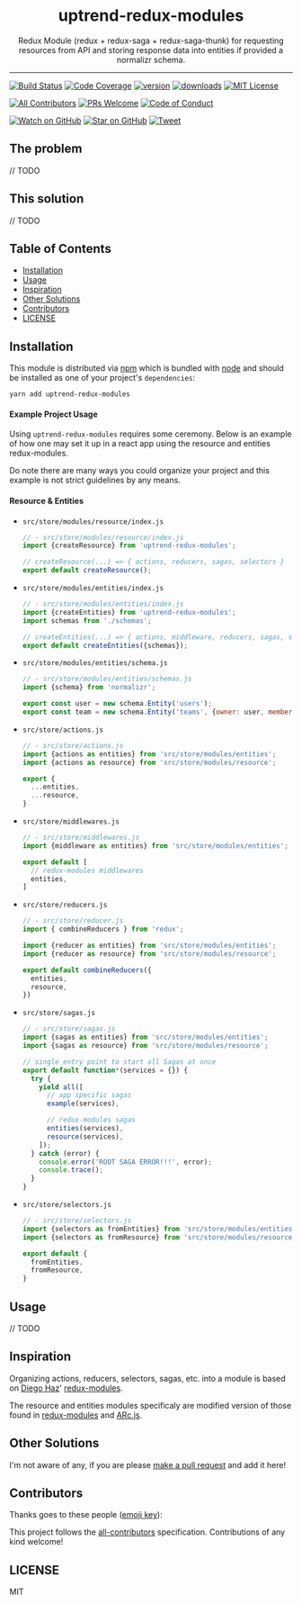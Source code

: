 <div align="center">
<h1>uptrend-redux-modules</h1>

<p>Redux Module (redux + redux-saga + redux-saga-thunk) for requesting resources from API and storing response data into entities if provided a normalizr schema.</p>
</div>

<hr />

[![Build Status][build-badge]][build]
[![Code Coverage][coverage-badge]][coverage]
[![version][version-badge]][package]
[![downloads][downloads-badge]][npmtrends]
[![MIT License][license-badge]][license]

[![All Contributors](https://img.shields.io/badge/all_contributors-0-orange.svg?style=flat-square)](#contributors)
[![PRs Welcome][prs-badge]][prs]
[![Code of Conduct][coc-badge]][coc]

[![Watch on GitHub][github-watch-badge]][github-watch]
[![Star on GitHub][github-star-badge]][github-star]
[![Tweet][twitter-badge]][twitter]

## The problem

// TODO

## This solution

// TODO

## Table of Contents

<!-- START doctoc generated TOC please keep comment here to allow auto update -->

<!-- DON'T EDIT THIS SECTION, INSTEAD RE-RUN doctoc TO UPDATE -->

* [Installation](#installation)
* [Usage](#usage)
* [Inspiration](#inspiration)
* [Other Solutions](#other-solutions)
* [Contributors](#contributors)
* [LICENSE](#license)

<!-- END doctoc generated TOC please keep comment here to allow auto update -->

## Installation

This module is distributed via [npm][npm] which is bundled with [node][node] and
should be installed as one of your project's `dependencies`:

```
yarn add uptrend-redux-modules
```

#### Example Project Usage

Using `uptrend-redux-modules` requires some ceremony. Below is an example of how
one may set it up in a react app using the resource and entities redux-modules.

Do note there are many ways you could organize your project and this example is
not strict guidelines by any means.

#### Resource & Entities

* `src/store/modules/resource/index.js`

   ```js
   // - src/store/modules/resource/index.js
   import {createResource} from 'uptrend-redux-modules';
   
   // createResource(...) => { actions, reducers, sagas, selectors }
   export default createResource();
   ```
   
 * `src/store/modules/entities/index.js`

   ```js
   // - src/store/modules/entities/index.js
   import {createEntities} from 'uptrend-redux-modules';
   import schemas from './schemas';
   
   // createEntities(...) => { actions, middleware, reducers, sagas, selectors }
   export default createEntities({schemas});
   ```
   
 * `src/store/modules/entities/schema.js`

   ```js
   // - src/store/modules/entities/schemas.js
   import {schema} from 'normalizr';
   
   export const user = new schema.Entity('users');
   export const team = new schema.Entity('teams', {owner: user, members: [user]});
   ```
   
 * `src/store/actions.js`

   ```js
   // - src/store/actions.js
   import {actions as entities} from 'src/store/modules/entities';
   import {actions as resource} from 'src/store/modules/resource';
   
   export {
     ...entities,
     ...resource,
   }
   ```
   
 * `src/store/middlewares.js`

   ```js
   // - src/store/middlewares.js
   import {middleware as entities} from 'src/store/modules/entities';
   
   export default [
     // redux-modules middlewares
     entities,
   ]
   ```
   

 * `src/store/reducers.js`

   ```js
   // - src/store/reducer.js
   import { combineReducers } from 'redux';
   
   import {reducer as entities} from 'src/store/modules/entities';
   import {reducer as resource} from 'src/store/modules/resource';
   
   export default combineReducers({
     entities,
     resource,
   })
   ```
   
 * `src/store/sagas.js`

   ```js
   // - src/store/sagas.js
   import {sagas as entities} from 'src/store/modules/entities';
   import {sagas as resource} from 'src/store/modules/resource';
   
   // single entry point to start all Sagas at once
   export default function*(services = {}) {
     try {
       yield all([
         // app specific sagas
         example(services),
   
         // redux-modules sagas
         entities(services),
         resource(services),
       ]);
     } catch (error) {
       console.error('ROOT SAGA ERROR!!!', error);
       console.trace();
     }
   }
   ```
   
 * `src/store/selectors.js`

   ```js
   // - src/store/selectors.js
   import {selectors as fromEntities} from 'src/store/modules/entities';
   import {selectors as fromResource} from 'src/store/modules/resource;
   
   export default {
     fromEntities,
     fromResource,
   }
   ```

## Usage

// TODO

## Inspiration

Organizing actions, reducers, selectors, sagas, etc. into a module is based on
[Diego Haz](https://twitter.com/diegohaz)' [redux-modules][redux-modules].

The resource and entities modules specificaly are modified version of those
found in [redux-modules][redux-modules] and [ARc.js][arc-redux-modules].

## Other Solutions

I'm not aware of any, if you are please [make a pull request][prs] and add it
here!

## Contributors

<!-- ALL-CONTRIBUTORS-LIST:START - Do not remove or modify this section -->

<!-- prettier-ignore -->
<!-- ALL-CONTRIBUTORS-LIST:END -->

Thanks goes to these people ([emoji key][emojis]):

<!-- ALL-CONTRIBUTORS-LIST:START - Do not remove or modify this section -->

<!-- prettier-ignore -->
<!-- ALL-CONTRIBUTORS-LIST:END -->

This project follows the [all-contributors][all-contributors] specification.
Contributions of any kind welcome!

## LICENSE

MIT

[npm]: https://www.npmjs.com/
[node]: https://nodejs.org
[build-badge]: https://img.shields.io/travis/uptrend-tech/uptrend-redux-modules.svg?style=flat-square
[build]: https://travis-ci.org/uptrend-tech/uptrend-redux-modules
[coverage-badge]: https://img.shields.io/codecov/c/github/uptrend-tech/uptrend-redux-modules.svg?style=flat-square
[coverage]: https://codecov.io/github/uptrend-tech/uptrend-redux-modules
[version-badge]: https://img.shields.io/npm/v/uptrend-redux-modules.svg?style=flat-square
[package]: https://www.npmjs.com/package/uptrend-redux-modules
[downloads-badge]: https://img.shields.io/npm/dm/uptrend-redux-modules.svg?style=flat-square
[npmtrends]: http://www.npmtrends.com/uptrend-redux-modules
[license-badge]: https://img.shields.io/npm/l/uptrend-redux-modules.svg?style=flat-square
[license]: https://github.com/uptrend-tech/uptrend-redux-modules/blob/master/LICENSE
[prs-badge]: https://img.shields.io/badge/PRs-welcome-brightgreen.svg?style=flat-square
[prs]: http://makeapullrequest.com
[donate-badge]: https://img.shields.io/badge/$-support-green.svg?style=flat-square
[coc-badge]: https://img.shields.io/badge/code%20of-conduct-ff69b4.svg?style=flat-square
[coc]: https://github.com/uptrend-tech/uptrend-redux-modules/blob/master/other/CODE_OF_CONDUCT.md
[github-watch-badge]: https://img.shields.io/github/watchers/uptrend-tech/uptrend-redux-modules.svg?style=social
[github-watch]: https://github.com/uptrend-tech/uptrend-redux-modules/watchers
[github-star-badge]: https://img.shields.io/github/stars/uptrend-tech/uptrend-redux-modules.svg?style=social
[github-star]: https://github.com/uptrend-tech/uptrend-redux-modules/stargazers
[twitter]: https://twitter.com/intent/tweet?text=Check%20out%20uptrend-redux-modules%20by%20%40uptrend-tech%20https%3A%2F%2Fgithub.com%2Fuptrend-tech%2Fuptrend-redux-modules%20%F0%9F%91%8D
[twitter-badge]: https://img.shields.io/twitter/url/https/github.com/uptrend-tech/uptrend-redux-modules.svg?style=social
[emojis]: https://github.com/uptrend-tech/all-contributors#emoji-key
[all-contributors]: https://github.com/uptrend-tech/all-contributors
[arc-redux-modules]: https://github.com/diegohaz/arc/wiki/Redux-modules
[redux-modules]: https://github.com/diegohaz/redux-modules

